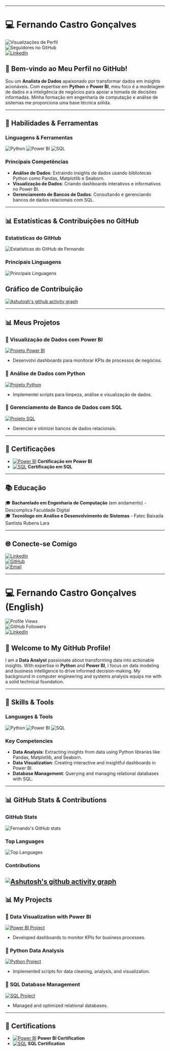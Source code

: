 
---

# 💻 Fernando Castro Gonçalves

![Visualizações de Perfil](https://komarev.com/ghpvc/?username=fernandocastrogon&color=blue)  
![Seguidores no GitHub](https://img.shields.io/github/followers/fernandocastrogon?label=Seguir&style=social)  
[![LinkedIn](https://img.shields.io/badge/LinkedIn-fernandocastrogon-blue?style=flat-square&logo=linkedin)](https://www.linkedin.com/in/fernandocastrogon)  

## 👋 Bem-vindo ao Meu Perfil no GitHub!

Sou um **Analista de Dados** apaixonado por transformar dados em insights acionáveis. Com expertise em **Python** e **Power BI**, meu foco é a modelagem de dados e a inteligência de negócios para apoiar a tomada de decisões informadas. Minha formação em engenharia de computação e análise de sistemas me proporciona uma base técnica sólida.

---

## 🔧 **Habilidades & Ferramentas**

### Linguagens & Ferramentas
![Python](https://img.shields.io/badge/Python-3776AB?style=for-the-badge&logo=python&logoColor=white)
![Power BI](https://img.shields.io/badge/Power%20BI-F2C811?style=for-the-badge&logo=powerbi&logoColor=black)
![SQL](https://img.shields.io/badge/SQL-4479A1?style=for-the-badge&logo=postgresql&logoColor=white)

### Principais Competências
- **Análise de Dados**: Extraindo insights de dados usando bibliotecas Python como Pandas, Matplotlib e Seaborn.
- **Visualização de Dados**: Criando dashboards interativos e informativos no Power BI.
- **Gerenciamento de Bancos de Dados**: Consultando e gerenciando bancos de dados relacionais com SQL.

---

## 📊 **Estatísticas & Contribuições no GitHub**

### Estatísticas do GitHub
![Estatísticas do GitHub de Fernando](https://github-readme-stats.vercel.app/api?username=fernandocastrogon&show_icons=true&theme=radical)

### Principais Linguagens
![Principais Linguagens](https://github-readme-stats.vercel.app/api/top-langs/?username=fernandocastrogon&layout=compact&theme=radical)

## Gráfico de Contribuição 
[![Ashutosh's github activity graph](https://github-readme-activity-graph.vercel.app/graph?username=fernandocastrogon&theme=rogue)](https://github.com/ashutosh00710/github-readme-activity-graph)

---

## 📊 **Meus Projetos**

### 🔗 **Visualização de Dados com Power BI**
[![Projeto Power BI](https://img.shields.io/badge/PowerBI-Projeto-blue?style=flat&logo=powerbi&logoColor=white)](https://github.com/fernandocastrogon/Data-Visualization-PowerBI)
- Desenvolvi dashboards para monitorar KPIs de processos de negócios.

### 🔗 **Análise de Dados com Python**
[![Projeto Python](https://img.shields.io/badge/Python-Projeto-yellow?style=flat&logo=python&logoColor=white)](https://github.com/fernandocastrogon/Python-Data-Analysis)
- Implementei scripts para limpeza, análise e visualização de dados.

### 🔗 **Gerenciamento de Banco de Dados com SQL**
[![Projeto SQL](https://img.shields.io/badge/SQL-Projeto-green?style=flat&logo=postgresql&logoColor=white)](https://github.com/fernandocastrogon/SQL-Database-Management)
- Gerenciei e otimizei bancos de dados relacionais.

---

## 📜 **Certificações**

- [![Power BI](https://img.shields.io/badge/Power_BI-Expert-3776AB?style=flat&logo=powerbi&logoColor=white )](https://cursos.alura.com.br/degree/certificate/bc721b64-7829-4aae-b3bb-0ad1b77a8dff?lang) **Certificação em Power BI**
- [![SQL](https://img.shields.io/badge/SQL-Proficient-4479A1?style=flat&logo=postgresql&logoColor=white)](https://cursos.alura.com.br/degree/certificate/7d06cac1-9719-4c69-bb2e-e74da8b539f0?lang) **Certificação em SQL**


---

## 📚 **Educação**

🎓 **Bacharelado em Engenharia de Computação** (em andamento) - Descomplica Faculdade Digital  
🎓 **Tecnólogo em Análise e Desenvolvimento de Sistemas** - Fatec Baixada Santista Rubens Lara

---

## 🌐 **Conecte-se Comigo**

[![LinkedIn](https://img.shields.io/badge/LinkedIn-fernandocastrogon-blue?style=flat-square&logo=linkedin)](https://www.linkedin.com/in/fernandocastrogon)  
[![GitHub](https://img.shields.io/badge/GitHub-fernandocastrogon-lightgrey?style=flat-square&logo=github)](https://github.com/fernandocastrogon)  
[![Email](https://img.shields.io/badge/Email-fernandocastrogon%40gmail.com-red?style=flat-square&logo=gmail&logoColor=white)](mailto:fernandocastrogon@gmail.com)

---

# 💻 Fernando Castro Gonçalves (English)

![Profile Views](https://komarev.com/ghpvc/?username=fernandocastrogon&color=blue)  
![GitHub Followers](https://img.shields.io/github/followers/fernandocastrogon?label=Follow&style=social)  
[![LinkedIn](https://img.shields.io/badge/LinkedIn-fernandocastrogon-blue?style=flat-square&logo=linkedin)](https://www.linkedin.com/in/fernandocastrogon)  

## 👋 Welcome to My GitHub Profile!

I am a **Data Analyst** passionate about transforming data into actionable insights. With expertise in **Python** and **Power BI**, I focus on data modeling and business intelligence to drive informed decision-making. My background in computer engineering and systems analysis equips me with a solid technical foundation.

---

## 🔧 **Skills & Tools**

### Languages & Tools
![Python](https://img.shields.io/badge/Python-3776AB?style=for-the-badge&logo=python&logoColor=white)
![Power BI](https://img.shields.io/badge/Power%20BI-F2C811?style=for-the-badge&logo=powerbi&logoColor=black)
![SQL](https://img.shields.io/badge/SQL-4479A1?style=for-the-badge&logo=postgresql&logoColor=white)

### Key Competencies
- **Data Analysis**: Extracting insights from data using Python libraries like Pandas, Matplotlib, and Seaborn.
- **Data Visualization**: Creating interactive and insightful dashboards in Power BI.
- **Database Management**: Querying and managing relational databases with SQL.

---

## 📊 **GitHub Stats & Contributions**

### GitHub Stats
![Fernando's GitHub stats](https://github-readme-stats.vercel.app/api?username=fernandocastrogon&show_icons=true&theme=radical)

### Top Languages
![Top Languages](https://github-readme-stats.vercel.app/api/top-langs/?username=fernandocastrogon&layout=compact&theme=radical)

### Contributions
[![Ashutosh's github activity graph](https://github-readme-activity-graph.vercel.app/graph?username=fernandocastrogon&theme=rogue)](https://github.com/ashutosh00710/github-readme-activity-graph)
---

## 📊 **My Projects**

### 🔗 **Data Visualization with Power BI**
[![Power BI Project](https://img.shields.io/badge/PowerBI-Project-blue?style=flat&logo=powerbi&logoColor=white)](https://github.com/fernandocastrogon/Data-Visualization-PowerBI)
- Developed dashboards to monitor KPIs for business processes.

### 🔗 **Python Data Analysis**
[![Python Project](https://img.shields.io/badge/Python-Project-yellow?style=flat&logo=python&logoColor=white)](https://github.com/fernandocastrogon/Python-Data-Analysis)
- Implemented scripts for data cleaning, analysis, and visualization.

### 🔗 **SQL Database Management**
[![SQL Project](https://img.shields.io/badge/SQL-Project-green?style=flat&logo=postgresql&logoColor=white)](https://github.com/fernandocastrogon/SQL-Database-Management)
- Managed and optimized relational databases.

---

## 📜 **Certifications**

- [![Power BI](https://img.shields.io/badge/Power_BI-Expert-3776AB?style=flat&logo=powerbi&logoColor=white )](https://cursos.alura.com.br/degree/certificate/bc721b64-7829-4aae-b3bb-0ad1b77a8dff?lang) **Power BI Certification**
- [![SQL](https://img.shields.io/badge/SQL-Proficient-4479A1?style=flat&logo=postgresql&logoColor=white)](https://cursos.alura.com.br/degree/certificate/7d06cac1-9719-4c69-bb2e-e74da8b539f0?lang) **SQL Certification**
